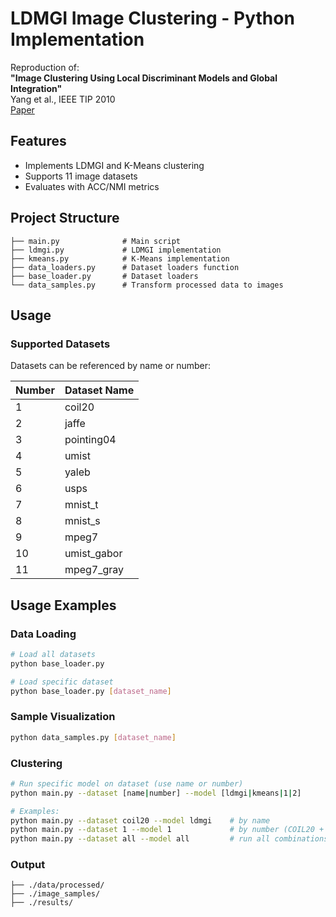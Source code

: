 # LDMGI Image Clustering - Python Implementation

Reproduction of:  
**"Image Clustering Using Local Discriminant Models and Global Integration"**  
Yang et al., IEEE TIP 2010  
[Paper](https://ieeexplore.ieee.org/document/5454426)

## Features
- Implements LDMGI and K-Means clustering
- Supports 11 image datasets
- Evaluates with ACC/NMI metrics

## Project Structure
```
├── main.py              # Main script
├── ldmgi.py             # LDMGI implementation
├── kmeans.py            # K-Means implementation
├── data_loaders.py      # Dataset loaders function
├── base_loader.py       # Dataset loaders
└── data_samples.py      # Transform processed data to images
```

## Usage

### Supported Datasets

Datasets can be referenced by name or number:

| Number | Dataset Name    | 
|--------|-----------------|
| 1      | coil20          |
| 2      | jaffe           |
| 3      | pointing04      | 
| 4      | umist           | 
| 5      | yaleb           | 
| 6      | usps            | 
| 7      | mnist_t         | 
| 8      | mnist_s         | 
| 9      | mpeg7           | 
| 10     | umist_gabor     | 
| 11     | mpeg7_gray      | 

## Usage Examples

### Data Loading

```bash
# Load all datasets
python base_loader.py

# Load specific dataset
python base_loader.py [dataset_name]
```

### Sample Visualization

```sh
python data_samples.py [dataset_name]
```
### Clustering
```sh
# Run specific model on dataset (use name or number)
python main.py --dataset [name|number] --model [ldmgi|kmeans|1|2]

# Examples:
python main.py --dataset coil20 --model ldmgi    # by name
python main.py --dataset 1 --model 1             # by number (COIL20 + LDMGI)
python main.py --dataset all --model all         # run all combinations
```

### Output
```
├── ./data/processed/
├── ./image_samples/
├── ./results/
```



